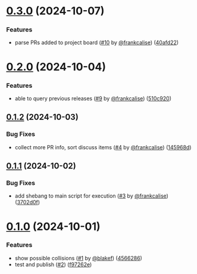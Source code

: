 # [0.3.0](https://github.com/frankcalise/gh-project-api/compare/v0.2.0...v0.3.0) (2024-10-07)


### Features

* parse PRs added to project board ([#10](https://github.com/frankcalise/gh-project-api/issues/10) by [@frankcalise](https://github.com/frankcalise)) ([40afd22](https://github.com/frankcalise/gh-project-api/commit/40afd22a278f9015e664f3caac247bf41597fbd4))

# [0.2.0](https://github.com/frankcalise/gh-project-api/compare/v0.1.2...v0.2.0) (2024-10-04)


### Features

* able to query previous releases ([#9](https://github.com/frankcalise/gh-project-api/issues/9) by [@frankcalise](https://github.com/frankcalise)) ([510c920](https://github.com/frankcalise/gh-project-api/commit/510c9205d30f4e014c34b25c1a86b4575043b675))

## [0.1.2](https://github.com/frankcalise/gh-project-api/compare/v0.1.1...v0.1.2) (2024-10-03)


### Bug Fixes

* collect more PR info, sort discuss items ([#4](https://github.com/frankcalise/gh-project-api/issues/4) by [@frankcalise](https://github.com/frankcalise)) ([145968d](https://github.com/frankcalise/gh-project-api/commit/145968d79dc0e37f913aeb05d0ac145c720e6eaf))

## [0.1.1](https://github.com/frankcalise/gh-project-api/compare/v0.1.0...v0.1.1) (2024-10-02)


### Bug Fixes

* add shebang to main script for execution ([#3](https://github.com/frankcalise/gh-project-api/issues/3) by [@frankcalise](https://github.com/frankcalise)) ([3702d0f](https://github.com/frankcalise/gh-project-api/commit/3702d0fad20ab5edb02de2382f43d7af7468346f))

# [0.1.0](https://github.com/frankcalise/gh-project-api/compare/v0.0.1...v0.1.0) (2024-10-01)


### Features

* show possible collisions ([#1](https://github.com/frankcalise/gh-project-api/issues/1) by [@blakef](https://github.com/blakef)) ([4566286](https://github.com/frankcalise/gh-project-api/commit/4566286751d4e57732166a437fe378842dcb6bde))
* test and publish ([#2](https://github.com/frankcalise/gh-project-api/issues/2)) ([f97262e](https://github.com/frankcalise/gh-project-api/commit/f97262eee34bb60ad9400faa09da18faf6620db7))
